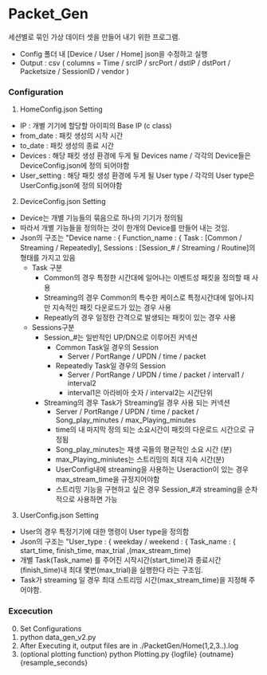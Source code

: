 # Packet_Gen

세션별로 묶인 가상 데이터 셋을 만들어 내기 위한 프로그램.
- Config 폴더 내 [Device / User / Home] json을 수정하고 실행
- Output : csv ( columns = Time / srcIP / srcPort / dstIP / dstPort / Packetsize / SessionID / vendor ) 

### Configuration 
1. HomeConfig.json Setting
  - IP : 개별 기기에 할당할 아이피의 Base IP (c class)
  - from_date : 패킷 생성의 시작 시간 
  - to_date : 패킷 생성의 종료 시간
  - Devices :  해당 패킷 생성 환경에 두게 될 Devices name / 각각의 Device들은 DeviceConfig.json에 정의 되어야함
  - User_setting : 해당 패킷 생성 환경에 두게 될 User type / 각각의 User type은 UserConfig.json에 정의 되어야함
  
2. DeviceConfig.json Setting
  - Device는 개별 기능들의 묶음으로 하나의 기기가 정의됨
  - 따라서 개별 기능들을 정의하는 것이 한개의 Device를 만들어 내는 것임.
  - Json의 구조는 "Device name : { Function_name : { Task : [Common / Streaming / Repeatedly], Sessions : [Session_# / Streaming / Routine]의 형태를 가지고 있음
    - Task 구분
      - Common의 경우 특정한 시간대에 일어나는 이벤트성 패킷을 정의할 때 사용
      - Streaming의 경우 Common의 특수한 케이스로 특정시간대에 일어나지만 지속적인 패킷 다운로드가 있는 경우 사용
      - Repeatly의 경우 일정한 간격으로 발생되는 패킷이 있는 경우 사용
    - Sessions구분
      - Session_#는 일반적인 UP/DN으로 이루어진 커넥션
        - Common Task일 경우의 Session
          - Server / PortRange / UPDN / time / packet
        - Repeatedly Task일 경우의 Session
          - Server / PortRange / UPDN / time / packet / interval1 / interval2
          - interval1은 아라비아 숫자 / interval2는 시간단위
      - Streaming의 경우 Task가 Streaming일 경우 사용 되는 커넥션
        - Server / PortRange / UPDN / time / packet / Song_play_minutes / max_Playing_minutes
        - time의 내 마지막 정의 되는 소요시간이 패킷의 다운로드 시간으로 규정됨
        - Song_play_minutes는 재생 곡들의 평균적인 소요 시간 (분)
        - max_Playing_miniutes는 스트리밍의 최대 지속 시간(분) 
        - UserConfig내에 streaming을 사용하는 Useraction이 있는 경우 max_stream_time을 규정지어야함
        - 스트리밍 기능을 구현하고 싶은 경우 Session_#과 streaming을 순차적으로 사용하면 가능

3. UserConfig.json Setting
  - User의 경우 특정기기에 대한 명령이 User type을 정의함
  - Json의 구조는 "User_type : { weekday / weekend : { Task_name : { start_time, finish_time, max_trial ,(max_stream_time)
  - 개별 Task(Task_name) 를 주어진 시작시간(start_time)과 종료시간(finish_time)내 최대 몇번(max_trial)을 실행한다 라는 구조임.
  - Task가 streaming 일 경우 최대 스트리밍 시간(max_stream_time)을 지정해 주어야함.
 
 ### Excecution
 0. Set Configurations
 1. python data_gen_v2.py
 2. After Executing it, output files are in ./PacketGen/Home(1,2,3..).log
 3. (optional plotting function) python Plotting.py {logfile} {outname} {resample_seconds}

